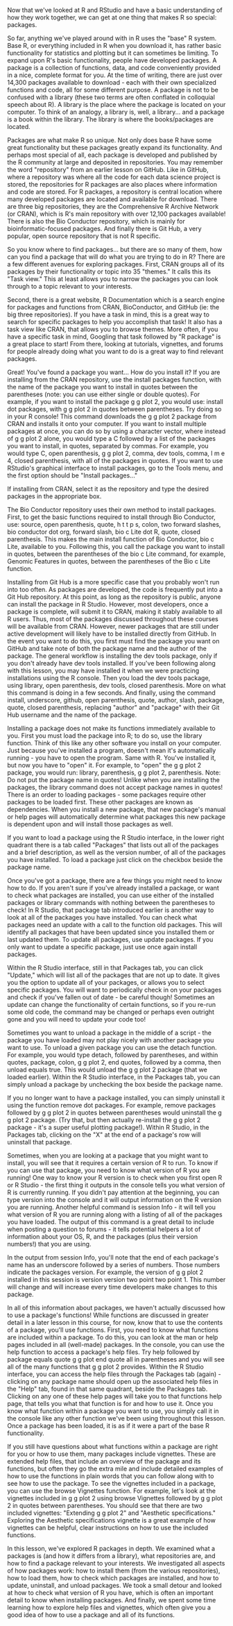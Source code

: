 Now that we've looked at R and RStudio and have a basic understanding of how they work together, we can get at one thing that makes R so special: packages. 

So far, anything we've played around with in R uses the "base" R system. Base R, or everything included in R when you download it, has rather basic functionality for statistics and plotting but it can sometimes be limiting. To expand upon R's basic functionality, people have developed packages. A package is a collection of functions, data, and code conveniently provided in a nice, complete format for you. At the time of writing, there are just over 14,300 packages available to download - each with their own specialized functions and code, all for some different purpose. A package is not to be confused with a library (these two terms are often conflated in colloquial speech about R). A library is the place where the package is located on your computer. To think of an analogy, a library is, well, a library... and a package is a book within the library. The library is where the books/packages are located. 

Packages are what make R so unique. Not only does base R have some great functionality but these packages greatly expand its functionality. And perhaps most special of all, each package is developed and published by the R community at large and deposited in repositories. You may remember the word "repository" from an earlier lesson on GitHub. Like in GitHub, where a repository was where all the code for each data science project is stored, the repositories for R packages are also places where information and code are stored. For R packages, a repository is central location where many developed packages are located and available for download. There are three big repositories, they are the Comprehensive R Archive Network (or CRAN), which is R's main repository with over 12,100 packages available! There is also the Bio Conductor repository, which is mainly for bioinformatic-focused packages. And finally there is Git Hub, a very popular, open source repository that is not R specific.

So you know where to find packages... but there are so many of them, how can you find a package that will do what you are trying to do in R? There are a few different avenues for exploring packages. First, CRAN groups all of its packages by their functionality or topic into 35 "themes." It calls this its "Task view." This at least allows you to narrow the packages you can look through to a topic relevant to your interests. 

Second, there is a great website, R Documentation which is a search engine for packages and functions from CRAN, BioConductor, and GitHub (ie: the big three repositories). If you have a task in mind, this is a great way to search for specific packages to help you accomplish that task! It also has a task view like CRAN, that allows you to browse themes. More often, if you have a specific task in mind, Googling that task followed by "R package" is a great place to start! From there, looking at tutorials, vignettes, and forums for people already doing what you want to do is a great way to find relevant packages. 

Great! You've found a package you want... How do you install it? If you are installing from the CRAN repository, use the install packages function, with the name of the package you want to install in quotes between the parentheses (note: you can use either single or double quotes). For example, if you want to install the package g g plot 2, you would use: install dot packages, with g g plot 2 in quotes between parentheses. Try doing so in your R console! This command downloads the g g plot 2 package from CRAN and installs it onto your computer. If you want to install multiple packages at once, you can do so by using a character vector, where instead of g g plot 2 alone, you would type a C followed by a list of the packages you want to install, in quotes, separated by commas. For example, you would type C, open parenthesis, g g plot 2, comma, dev tools, comma, l m e 4, closed parenthesis, with all of the packages in quotes. If you want to use RStudio's graphical interface to install packages, go to the Tools menu, and the first option should be "Install packages..." 

If installing from CRAN, select it as the repository and type the desired packages in the appropriate box. 

The Bio Conductor repository uses their own method to install packages. First, to get the basic functions required to install through Bio Conductor, use: source, open parenthesis, quote, h t t p s, colon, two forward slashes, bio conductor dot org, forward slash, bio c Lite dot R, quote, closed parenthesis. This makes the main install function of Bio Conductor, bio c Lite, available to you. Following this, you call the package you want to install in quotes, between the parentheses of the bio c  Lite command, for example, Genomic Features in quotes, between the parentheses of the Bio c Lite function. 

Installing from Git Hub is a more specific case that you probably won't run into too often. As packages are developed, the code is frequently put into a Git Hub repository. At this point, as long as the repository is public, anyone can install the package in R Studio. However, most developers, once a package is complete, will submit it to CRAN, making it stably available to all R users. Thus, most of the packages discussed throughout these courses will be available from CRAN. However, newer packages that are still under active development will likely have to be installed directly from GitHub. In the event you want to do this, you first must find the package you want on GitHub and take note of both the package name and the author of the package. The general workflow is installing the dev tools package, only if you don't already have dev tools installed. If you've been following along with this lesson, you may have installed it when we were practicing installations using the R console. Then you load the dev tools package, using library, open parenthesis, dev tools, closed parenthesis. More on what this command is doing in a few seconds. And finally, using the command install, underscore, github, open parenthesis, quote, author, slash, package, quote, closed parenthesis, replacing "author" and "package" with their Git Hub username and the name of the package. 

Installing a package does not make its functions immediately available to you. First you must load the package into R; to do so, use the library function. Think of this like any other software you install on your computer. Just because you've installed a program, doesn't mean it's automatically running - you have to open the program. Same with R. You've installed it, but now you have to "open" it. For example, to "open" the g g plot 2 package, you would run: library, parenthesis, g g plot 2, parenthesis. Note: Do not put the package name in quotes! Unlike when you are installing the packages, the library command does not accept package names in quotes! There is an order to loading packages - some packages require other packages to be loaded first. These other packages are known as dependencies. When you install a new package, that new package's manual or help pages will automatically determine what packages this new package is dependent upon and will install those packages as well. 

If you want to load a package using the R Studio interface, in the lower right quadrant there is a tab called "Packages" that lists out all of the packages and a brief description, as well as the version number, of all of the packages you have installed. To load a package just click on the checkbox beside the package name.

Once you've got a package, there are a few things you might need to know how to do. If you aren't sure if you've already installed a package, or want to check what packages are installed, you can use either of the installed packages or library commands with nothing between the parentheses to check! In R Studio, that package tab introduced earlier is another way to look at all of the packages you have installed. You can check what packages need an update with a call to the function old packages. This will identify all packages that have been updated since you installed them or last updated them. To update all packages, use update packages. If you only want to update a specific package, just use once again install packages.

Within the R Studio interface, still in that Packages tab, you can click "Update," which will list all of the packages that are not up to date. It gives you the option to update all of your packages, or allows you to select specific packages. You will want to periodically check in on your packages and check if you've fallen out of date - be careful though! Sometimes an update can change the functionality of certain functions, so if you re-run some old code, the command may be changed or perhaps even outright gone and you will need to update your code too! 

Sometimes you want to unload a package in the middle of a script - the package you have loaded may not play nicely with another package you want to use. To unload a given package you can use the detach function. For example, you would type detach, followed by parentheses, and within quotes, package, colon, g g plot 2, end quotes, followed by a comma, then unload equals true. This would unload the g g plot 2 package (that we loaded earlier). Within the R Studio interface, in the Packages tab, you can simply unload a package by unchecking the box beside the package name.

If you no longer want to have a package installed, you can simply uninstall it using the function remove dot packages. For example, remove packages followed by g g plot 2 in quotes between parentheses would uninstall the g g plot 2 package. (Try that, but then actually re-install the g g plot 2 package - it's a super useful plotting package!). Within R Studio, in the Packages tab, clicking on the "X" at the end of a package's row will uninstall that package. 

Sometimes, when you are looking at a package that you might want to install, you will see that it requires a certain version of R to run. To know if you can use that package, you need to know what version of R you are running! One way to know your R version is to check when you first open R or R Studio - the first thing it outputs in the console tells you what version of R is currently running. If you didn't pay attention at the beginning, you can type version into the console and it will output information on the R version you are running. Another helpful command is session Info - it will tell you what version of R you are running along with a listing of all of the packages you have loaded. The output of this command is a great detail to include when posting a question to forums - it tells potential helpers a lot of information about your OS, R, and the packages (plus their version numbers!) that you are using.

In the output from session Info, you'll note that the end of each package's name has an underscore followed by a series of numbers. Those numbers indicate the packages version. For example, the version of g g plot 2 installed in this session is version version two point two point 1. This number will change and will increase every time developers make changes to this package.

In all of this information about packages, we haven't actually discussed how to use a package's functions! While functions are discussed in greater detail in a later lesson in this course, for now, know that to use the contents of a package, you'll use functions. First, you need to know what functions are included within a package. To do this, you can look at the man or help pages included in all (well-made) packages. In the console, you can use the help function to access a package's help files. Try help followed by package equals quote g g plot end quote all in parentheses and you will see all of the many functions that g g plot 2 provides. Within the R Studio interface, you can access the help files through the Packages tab (again) - clicking on any package name should open up the associated help files in the "Help" tab, found in that same quadrant, beside the Packages tab. Clicking on any one of these help pages will take you to that functions help page, that tells you what that function is for and how to use it. Once you know what function within a package you want to use, you simply call it in the console like any other function we've been using throughout this lesson. Once a package has been loaded, it is as if it were a part of the base R functionality. 

If you still have questions about what functions within a package are right for you or how to use them, many packages include vignettes. These are extended help files, that include an overview of the package and its functions, but often they go the extra mile and include detailed examples of how to use the functions in plain words that you can follow along with to see how to use the package. To see the vignettes included in a package, you can use the browse Vignettes function. For example, let's look at the vignettes included in g g plot 2 using browse Vignettes followed by g g plot 2 in quotes between parentheses. You should see that there are two included vignettes: "Extending g g plot 2" and "Aesthetic specifications." Exploring the Aesthetic specifications vignette is a great example of how vignettes can be helpful, clear instructions on how to use the included functions. 

In this lesson, we've explored R packages in depth. We examined what a packages is (and how it differs from a library), what repositories are, and how to find a package relevant to your interests. We investigated all aspects of how packages work: how to install them (from the various repositories), how to load them, how to check which packages are installed, and how to update, uninstall, and unload packages. We took a small detour and looked at how to check what version of R you have, which is often an important detail to know when installing packages. And finally, we spent some time learning how to explore help files and vignettes, which often give you a good idea of how to use a package and all of its functions. 